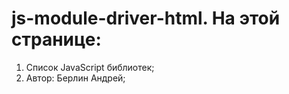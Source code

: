 # js-module-driver-html. На этой странице:
1. Список JavaScript библиотек;
2. Автор: Берлин Андрей;
